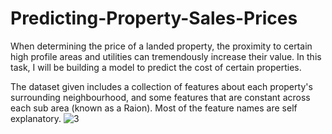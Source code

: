 # Predicting-Property-Sales-Prices
When determining the price of a landed property, the proximity to certain high profile areas and utilities can tremendously increase their value. In this task, I will be building a model to predict the cost of certain properties.

The dataset given includes a collection of features about each property's surrounding neighbourhood, and some features that are constant across each sub area (known as a Raion). Most of the feature names are self explanatory.
![3](attachment:794335c4-1708-4276-b031-62b461350a41.jpg)
